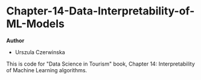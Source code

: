# Chapter-14-Data-Interpretability-of-ML-Models

**Author**
* Urszula Czerwinska

This is code for "Data Science in Tourism" book, Chapter 14: Interpretability of Machine Learning algorithms.
